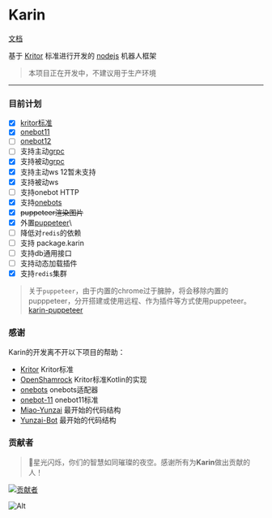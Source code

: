 # Karin

[文档](https://karinjs.github.io/Karin/)

基于 [Kritor](https://github.com/KarinJS/kritor-kotlin) 标准进行开发的 [nodejs](https://nodejs.org/en) 机器人框架  

> 本项目正在开发中，不建议用于生产环境

---

### 目前计划

- [x] [kritor标准](https://github.com/KarinJS/kritor)
- [x] [onebot11](https://github.com/botuniverse/onebot-11)
- [ ] [onebot12](https://onebot.dev/)
- [ ] 支持主动[grpc](https://grpc.io/)
- [x] 支持被动[grpc](https://grpc.io/)
- [x] 支持主动ws 12暂未支持
- [x] 支持被动ws
- [ ] 支持onebot HTTP
- [x] 支持[onebots](https://github.com/lc-cn/onebots)
- [x] ~~puppeteer渲染图片~~
- [x] 外置[puppeteer](https://github.com/KarinJS/karin-plugin-puppeteer)\
- [ ] 降低对`redis`的依赖
- [ ] 支持 package.karin
- [ ] 支持db通用接口
- [ ] 支持动态加载插件
- [x] 支持`redis`集群

> 关于`puppeteer`，由于内置的chrome过于臃肿，将会移除内置的pupppeteer，分开搭建或使用远程、作为插件等方式使用puppeteer。  
> [karin-puppeteer](https://github.com/KarinJS/karin-puppeteer)

### 感谢

Karin的开发离不开以下项目的帮助：

- [Kritor](https://github.com/KarinJS/kritor) Kritor标准
- [OpenShamrock](https://github.com/whitechi73/OpenShamrock) Kritor标准Kotlin的实现
- [onebots](https://github.com/lc-cn/onebots) onebots适配器
- [onebot-11](https://github.com/botuniverse/onebot-11) onebot11标准
- [Miao-Yunzai](https://github.com/yoimiya-kokomi/Miao-Yunzai) 最开始的代码结构
- [Yunzai-Bot](https://gitee.com/le-niao/Yunzai-Bot) 最开始的代码结构

### 贡献者

> 🌟星光闪烁，你们的智慧如同璀璨的夜空。感谢所有为**Karin**做出贡献的人！

[![贡献者](https://contributors-img.web.app/image?repo=KarinJS/Karin)](https://github.com/KarinJS/Karin/graphs/contributors)

![Alt](https://repobeats.axiom.co/api/embed/aaaa2759c8885691443a4d80e5753f975d4f250e.svg "Repobeats analytics image")
